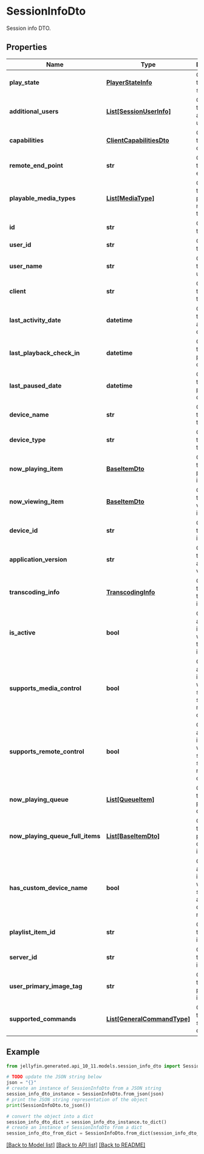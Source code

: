 # SessionInfoDto

Session info DTO.

## Properties

Name | Type | Description | Notes
------------ | ------------- | ------------- | -------------
**play_state** | [**PlayerStateInfo**](PlayerStateInfo.md) | Gets or sets the play state. | [optional] 
**additional_users** | [**List[SessionUserInfo]**](SessionUserInfo.md) | Gets or sets the additional users. | [optional] 
**capabilities** | [**ClientCapabilitiesDto**](ClientCapabilitiesDto.md) | Gets or sets the client capabilities. | [optional] 
**remote_end_point** | **str** | Gets or sets the remote end point. | [optional] 
**playable_media_types** | [**List[MediaType]**](MediaType.md) | Gets or sets the playable media types. | [optional] 
**id** | **str** | Gets or sets the id. | [optional] 
**user_id** | **str** | Gets or sets the user id. | [optional] 
**user_name** | **str** | Gets or sets the username. | [optional] 
**client** | **str** | Gets or sets the type of the client. | [optional] 
**last_activity_date** | **datetime** | Gets or sets the last activity date. | [optional] 
**last_playback_check_in** | **datetime** | Gets or sets the last playback check in. | [optional] 
**last_paused_date** | **datetime** | Gets or sets the last paused date. | [optional] 
**device_name** | **str** | Gets or sets the name of the device. | [optional] 
**device_type** | **str** | Gets or sets the type of the device. | [optional] 
**now_playing_item** | [**BaseItemDto**](BaseItemDto.md) | Gets or sets the now playing item. | [optional] 
**now_viewing_item** | [**BaseItemDto**](BaseItemDto.md) | Gets or sets the now viewing item. | [optional] 
**device_id** | **str** | Gets or sets the device id. | [optional] 
**application_version** | **str** | Gets or sets the application version. | [optional] 
**transcoding_info** | [**TranscodingInfo**](TranscodingInfo.md) | Gets or sets the transcoding info. | [optional] 
**is_active** | **bool** | Gets or sets a value indicating whether this session is active. | [optional] 
**supports_media_control** | **bool** | Gets or sets a value indicating whether the session supports media control. | [optional] 
**supports_remote_control** | **bool** | Gets or sets a value indicating whether the session supports remote control. | [optional] 
**now_playing_queue** | [**List[QueueItem]**](QueueItem.md) | Gets or sets the now playing queue. | [optional] 
**now_playing_queue_full_items** | [**List[BaseItemDto]**](BaseItemDto.md) | Gets or sets the now playing queue full items. | [optional] 
**has_custom_device_name** | **bool** | Gets or sets a value indicating whether the session has a custom device name. | [optional] 
**playlist_item_id** | **str** | Gets or sets the playlist item id. | [optional] 
**server_id** | **str** | Gets or sets the server id. | [optional] 
**user_primary_image_tag** | **str** | Gets or sets the user primary image tag. | [optional] 
**supported_commands** | [**List[GeneralCommandType]**](GeneralCommandType.md) | Gets or sets the supported commands. | [optional] 

## Example

```python
from jellyfin.generated.api_10_11.models.session_info_dto import SessionInfoDto

# TODO update the JSON string below
json = "{}"
# create an instance of SessionInfoDto from a JSON string
session_info_dto_instance = SessionInfoDto.from_json(json)
# print the JSON string representation of the object
print(SessionInfoDto.to_json())

# convert the object into a dict
session_info_dto_dict = session_info_dto_instance.to_dict()
# create an instance of SessionInfoDto from a dict
session_info_dto_from_dict = SessionInfoDto.from_dict(session_info_dto_dict)
```
[[Back to Model list]](README.md#documentation-for-models) [[Back to API list]](README.md#documentation-for-api-endpoints) [[Back to README]](README.md)


